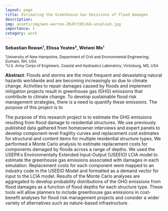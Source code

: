 ```yaml
---
layout: page
title: Estimating the Greenhouse Gas Emissions of Flood Damages
description: 
img: assets/img/wes-warren-ZNJFrCOCcKA-unsplash.jpg
importance: 1
category: work
---
```


**Sebastian Rowan¹, Elissa Yeates², Weiwei Mo¹**

<small>¹University of New Hampshire, Department of Civil and Environmental Engineering; Durham, NH, USA</small> <br> 
<small>²U.S. Army Corps of Engineers, Coastal and Hydraulics Laboratory; Vicksburg, MS, USA</small>


**Abstract**: Floods and storms are the most frequent and devastating natural hazards worldwide and are becoming increasingly so due to climate change. Activities to repair damages caused by floods and implement mitigation projects result in greenhouse gas (GHG) emissions that contribute to climate change. To develop sustainable flood risk management strategies, there is a need to quantify these emissions. The purpose of this project is to 


The purpose of this research project is to estimate the GHG emissions resulting from flood damage to residential structures. We use previously published data gathered from homeowner interviews and expert panels to develop component-level fragility curves and replacement cost estimates for structural and content items for multiple residential structure types. We performed a Monte Carlo analysis to estimate replacement costs for components damaged by floods across a range of depths. We used the USEPA's Environmentally Extended Input-Output (USEEIO) LCIA model to estimate the greenhouse gas emissions associated with damages in each simulation. Replacement costs for each component were mapped to an industry code in the USEEIO Model and formatted as a demand vector for input to the LCIA model. Results of the Monte Carlo analyses are aggregated to develop probability distributions of the GHG emissions from flood damages as a function of flood depths for each structure type. These tools will allow planners to include greenhouse gas emissions in cost-benefit analyses for flood risk management projects and consider a wider variety of alternatives such as nature-based infrastructure.

